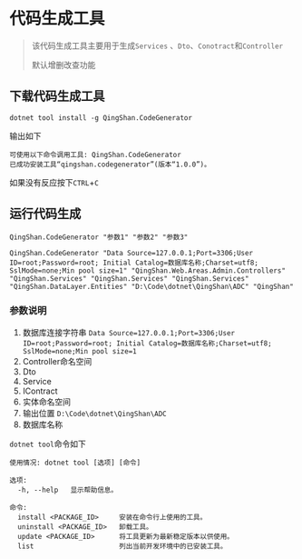 ﻿# 代码生成工具

> 该代码生成工具主要用于生成`Services` 、`Dto`、`Conotract`和`Controller` 
>
> 默认增删改查功能

## 下载代码生成工具

```
dotnet tool install -g QingShan.CodeGenerator
```

输出如下

```
可使用以下命令调用工具: QingShan.CodeGenerator
已成功安装工具“qingshan.codegenerator”(版本“1.0.0”)。
```

如果没有反应按下`CTRL`+`C`

## 运行代码生成

`QingShan.CodeGenerator "参数1" "参数2" "参数3"`

```
QingShan.CodeGenerator "Data Source=127.0.0.1;Port=3306;User ID=root;Password=root; Initial Catalog=数据库名称;Charset=utf8; SslMode=none;Min pool size=1" "QingShan.Web.Areas.Admin.Controllers" "QingShan.Services" "QingShan.Services" "QingShan.Services" "QingShan.DataLayer.Entities" "D:\Code\dotnet\QingShan\ADC" "QingShan"
```

### 参数说明

1. 数据库连接字符串 `Data Source=127.0.0.1;Port=3306;User ID=root;Password=root; Initial Catalog=数据库名称;Charset=utf8; SslMode=none;Min pool size=1`
2. Controller命名空间 
3. Dto
4. Service
5. IContract
6. 实体命名空间
7. 输出位置 `D:\Code\dotnet\QingShan\ADC`
8. 数据库名称





`dotnet tool`命令如下

```
使用情况: dotnet tool [选项] [命令]

选项:
  -h, --help   显示帮助信息。

命令:
  install <PACKAGE_ID>     安装在命令行上使用的工具。
  uninstall <PACKAGE_ID>   卸载工具。
  update <PACKAGE_ID>      将工具更新为最新稳定版本以供使用。
  list                     列出当前开发环境中的已安装工具。
```


